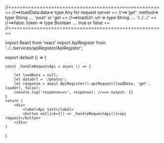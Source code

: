 //=======================================================
//==>loadData:data=> type Any for request server       ==
//==>'get': method=> type String  .... 'post' or 'get  == 
//==>loadUrl: url => type String  .... '/../.../'      ==
//==>false: token => type Boolean ....  true or false  ==
//=======================================================

import React from 'react'
import ApiRegister from '../../services/apiRegister/ApiRegister';

export default () => {

    const _handleRequestApi = async () => {
        
        let loadData = null;
        let dataUrl = '/photos';
        let response = await ApiRegister().apiRequest(loadData, 'get', loadUrl, false);
        console.log('response==>', response); //==> output: {}
    }
    return (
        <div>
            <label>Api test</label>
            <button onClick={() => _handleRequestApi()}>api request</button>
        </div>
    )
}
